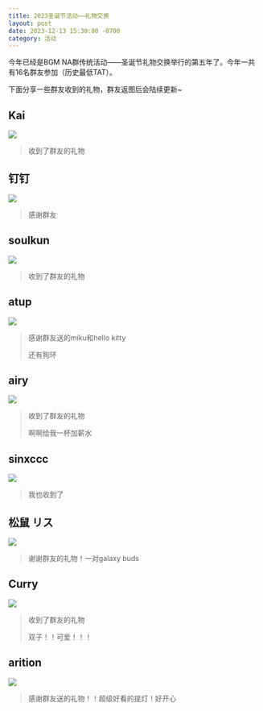 ```yaml
---
title: 2023圣诞节活动——礼物交换
layout: post
date: 2023-12-13 15:30:00 -0700
category: 活动
---
```


今年已经是BGM NA群传统活动——圣诞节礼物交换举行的第五年了。今年一共有16名群友参加（历史最低TAT）。

下面分享一些群友收到的礼物，群友返图后会陆续更新~

## Kai

![](https://p.sda1.dev/14/54a1fa08801b94e4276df5bbcca3029f/image.png)

> 收到了群友的礼物

## 钉钉

![](https://p.sda1.dev/14/7e7baa7ce22ac9f8d1da03f6712056a0/image.png)

> 感谢群友

## soulkun

![](https://p.sda1.dev/14/c86d5c3d63c74c4824ab4a87c6f36515/image.png)

> 收到了群友的礼物

## atup

![](https://p.sda1.dev/14/f708abae5b0ecc0f6957a9be8e1d8dfb/image.png)

> 感谢群友送的miku和hello kitty
> 
> 还有狗环

## airy

![](https://p.sda1.dev/14/e1a3abed6f0ca99a392da79adcd7812c/image.png)

> 收到了群友的礼物
>
> 啊啊给我一杯加薪水

## sinxccc

![](https://p.sda1.dev/14/e60bc1f82e0518072ddc00ec9651874f/image.png)

> 我也收到了

## 松鼠 リス

![](https://p.sda1.dev/14/2f500e9dc94084d00103954a2e1cddc2/image.png)

> 谢谢群友的礼物！一对galaxy buds

## Curry

![](https://p.sda1.dev/14/789b2e24b42960a723faae688f4cfb70/image.png)

> 收到了群友的礼物
>
> 双子！！可爱！！！

## arition

![](https://p.sda1.dev/14/abc2c83e635df1cc5b3780a3ac93e141/Untitled-1.png)

> 感谢群友送的礼物！！超级好看的提灯！好开心
